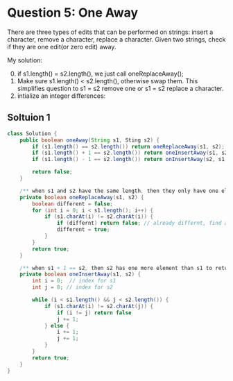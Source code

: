 # Question 5: One Away

There are three types of edits that can be performed on strings: insert a character, remove a character, replace a character. Given two strings, check if they are one edit(or zero edit) away.

My solution:

0. if s1.length() = s2.length(), we just call oneReplaceAway();
1. Make sure s1.length() < s2.length(), otherwise swap them. This simplifies question to s1 = s2 remove one or s1 = s2 replace a character.
1. intialize an integer differences:

## Soltuion 1

```java
class Solution {
    public boolean oneAway(String s1, Sting s2) {
        if (s1.length() == s2.length()) return oneReplaceAway(s1, s2);
        if (s1.length() + 1 == s2.length()) return oneInsertAway(s1, s2);
        if (s1.length() - 1 == s2.length()) return onInsertAway(s2, s1);

        return false;
    }

    /** when s1 and s2 have the same length, then they only have one element differnence */
    private boolean oneReplaceAway(s1, s2) {
        boolean different = false;
        for (int i = 0; i < s1.length(); i++) {
            if (s1.charAt(i) != s2.charAt(i)) {
                if (differnt) return false; // already differnt, find another difference
                different = true;
            }
        }
        return true;
    }

    /** when s1 + 1 == s2, then s2 has one more element than s1 to return true. */
    private boolean oneInsertAway(s1, s2) {
        int i = 0;  // index for s1
        int j = 0; // index for s2

        while (i < s1.length() && j < s2.length()) {
            if (s1.charAt(i) != s2.charAt(j)) {
                if (i != j) return false
                j += 1;
            } else {
                i += 1;
                j += 1;
            }
        }
        return true;
    }
}
```
